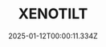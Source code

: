 ---
title: "XENOTILT"
id: 2008980
date: 2025-01-12T00:00:11.334Z
link: games/steam/recent/xenotilt
image: http://media.steampowered.com/steamcommunity/public/images/apps/2008980/b0c6b9cd1a958b4e41fcd9b0a1b4b8828a748e8a.jpg
playtime_2weeks: 2
playtime_forever: 120
playtime_windows_forever: 0
playtime_mac_forever: 0
playtime_linux_forever: 120
playtime_deck_forever: 120
---
